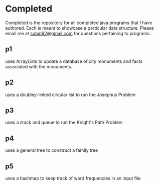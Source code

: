 Completed
========

Completed is the repository for all completed java programs that 
I have authored. Each is meant to showcase a particular data structure.
Please email me at sobin92@gmail.com for questions pertaining to programs.

## p1 
 uses ArrayLists to update a database of city monuments and facts
 associated with the monuments.
 
## p2
 uses a doubley-linked circular list to run the Josephus Problem

## p3
 uses a stack and queue to run the Knight's Path Problem
 
## p4
 uses a general tree to construct a family tree
 
## p5
 uses a hashmap to keep track of word frequencies in an input file
